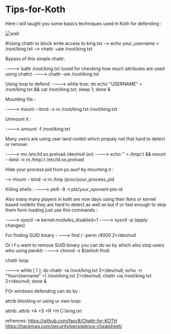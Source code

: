 # Tips-for-Koth
Here i will taught you some basics techniques used in Koth for defending :



![wall](https://github.com/user-attachments/assets/89dda3ae-8c40-43cc-bae2-38672d18d801)


#Using chattr to block write access to king.txt
--> echo your_username > /root/king.txt
--> chattr +aie /root/king.txt

Bypass of this simple chattr:

----> lsattr /root/king.txt (used for checking how much attributes are used using chattr)
----> chattr -aie /root/king.txt

Using loop to defend:
----> while true; do echo "USERNAME" > /root/king.txt && cat /root/king.txt; sleep 1; done &

Mounting file :

----> mount  --bind -o ro /root/king.txt /root/king.txt

Unmount it :

----> umount -f /root/king.txt


Many users are using user land rootkit which propaly not that hard to detect or remove:

----> mv /etc/ld.so.preload /dev/null
(or) ----> echo '' > /tmp/.t && mount --bind -o ro /tmp/.t /etc/ld.so.preload



Hide your process pid from ps auxf by mounting it :

--> mount  --bind -o ro /tmp /proc/your_process_pid

Killing shells :
----> pkill -9 -t pts/your_oponent-pts-id


Also many many players in koth are now days using their lkms or kernel based rootkits they are hard to detect as well as but if ur fast enough to stop them form loading just use this commands :

----> sysctl -w kernel.modules_disabled=1
---->  sysctl -p (apply changes)

For finding SUID binary :
---> find / -perm /4000 2>/dev/null


Or i f u want to remove SUID binary you can do so by which also stop users who using pwnkit:
----> chmod -s $(which find)


chattr loop:

----> while [ 1 ]; do chattr -ia /root/king.txt 2>/dev/null; echo -n "YourUsername" >| /root/king.txt 2>/dev/null; chattr +ia /root/king.txt 2>/dev/null; done &



FOr windows defending can do by :

attrib blocking or using ur own loop:


attrib:
attrib +A +S +R +H C:\king.txt



refrences: https://github.com/fasc8/Chattr-for-KOTH
https://hackmag.com/security/persistence-cheatsheet/

